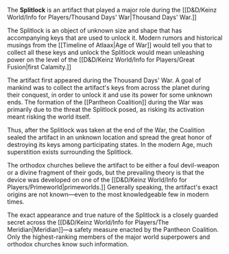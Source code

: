 The **Splitlock** is an artifact that played a major role during the [[D&D/Keinz World/Info for Players/Thousand Days' War|Thousand Days' War.]]

The Splitlock is an object of unknown size and shape that has accompanying keys that are used to unlock it. Modern rumors and historical musings from the [[Timeline of Atlaax|Age of War]] would tell you that to collect all these keys and unlock the Splitlock would mean unleashing power on the level of the [[D&D/Keinz World/Info for Players/Great Fusion|first Calamity.]] 

The artifact first appeared during the Thousand Days' War. A goal of mankind was to collect the artifact's keys from across the planet during their conquest, in order to unlock it and use its power for some unknown ends. The formation of the [[Pantheon Coalition]] during the War was primarily due to the threat the Splitlock posed, as risking its activation meant risking the world itself.

Thus, after the Splitlock was taken at the end of the War, the Coalition sealed the artifact in an unknown location and spread the great honor of destroying its keys among participating states. In the modern Age, much superstition exists surrounding the Splitlock.

The orthodox churches believe the artifact to be either a foul devil-weapon or a divine fragment of their gods, but the prevailing theory is that the device was developed on one of the [[D&D/Keinz World/Info for Players/Primeworld|primeworlds.]] Generally speaking, the artifact's exact origins are not known—even to the most knowledgeable few in modern times.

The exact appearance and true nature of the Splitlock is a closely guarded secret across the [[D&D/Keinz World/Info for Players/The Meridian|Meridian]]—a safety measure enacted by the Pantheon Coalition. Only the highest-ranking members of the major world superpowers and orthodox churches know such information.

